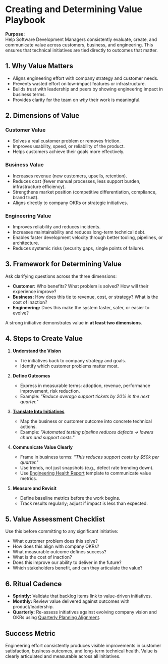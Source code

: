 # Creating and Determining Value Playbook

**Purpose:**  
Help Software Development Managers consistently evaluate, create, and communicate value across customers, business, and engineering. This ensures that technical initiatives are tied directly to outcomes that matter.

## 1. Why Value Matters
- Aligns engineering effort with company strategy and customer needs.  
- Prevents wasted effort on low-impact features or infrastructure.  
- Builds trust with leadership and peers by showing engineering impact in business terms.  
- Provides clarity for the team on *why* their work is meaningful.

## 2. Dimensions of Value

### Customer Value
- Solves a real customer problem or removes friction.  
- Improves usability, speed, or reliability of the product.  
- Helps customers achieve their goals more effectively.  

### Business Value
- Increases revenue (new customers, upsells, retention).  
- Reduces cost (fewer manual processes, less support burden, infrastructure efficiency).  
- Strengthens market position (competitive differentiation, compliance, brand trust).  
- Aligns directly to company OKRs or strategic initiatives.  

### Engineering Value
- Improves reliability and reduces incidents.  
- Increases maintainability and reduces long-term technical debt.  
- Enables faster development velocity through better tooling, pipelines, or architecture.  
- Reduces systemic risks (security gaps, single points of failure).  

## 3. Framework for Determining Value
Ask clarifying questions across the three dimensions:

- **Customer:** Who benefits? What problem is solved? How will their experience improve?  
- **Business:** How does this tie to revenue, cost, or strategy? What is the cost of inaction?  
- **Engineering:** Does this make the system faster, safer, or easier to evolve?  

A strong initiative demonstrates value in **at least two dimensions**.

## 4. Steps to Create Value
1. **Understand the Vision**  
   - Tie initiatives back to company strategy and goals.  
   - Identify which customer problems matter most.  

2. **Define Outcomes**  
   - Express in measurable terms: adoption, revenue, performance improvement, risk reduction.  
   - Example: *"Reduce average support tickets by 20% in the next quarter."*  

3. **[Translate Into Initiatives](./translating-outcomes-into-initiatives.md)**  
   - Map the business or customer outcome into concrete technical actions.  
   - Example: *"Automated testing pipeline reduces defects → lowers churn and support costs."*  

4. **Communicate Value Clearly**  
   - Frame in business terms: *"This reduces support costs by $50k per quarter."*  
   - Use trends, not just snapshots (e.g., defect rate trending down).  
   - Use [Engineering Health Report](../health/engineering-health-report.md) template to communicate value metrics.  

5. **Measure and Revisit**  
   - Define baseline metrics before the work begins.  
   - Track results regularly; adjust if impact is less than expected.  

## 5. Value Assessment Checklist
Use this before committing to any significant initiative:

- What customer problem does this solve?  
- How does this align with company OKRs?  
- What measurable outcome defines success?  
- What is the cost of inaction?  
- Does this improve our ability to deliver in the future?  
- Which stakeholders benefit, and can they articulate the value?  

## 6. Ritual Cadence
- **Sprintly:** Validate that backlog items link to value-driven initiatives.  
- **Monthly:** Review value delivered against outcomes with product/leadership.  
- **Quarterly:** Re-assess initiatives against evolving company vision and OKRs using [Quarterly Planning Alignment](../communication/07-quarterly-planning-alignment.md).  

## Success Metric
Engineering effort consistently produces visible improvements in customer satisfaction, business outcomes, and long-term technical health. Value is clearly articulated and measurable across all initiatives.
